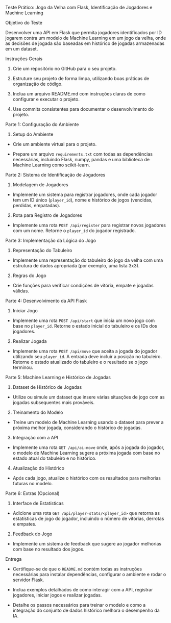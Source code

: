 Teste Prático: Jogo da Velha com Flask, Identificação de Jogadores e Machine Learning

 

Objetivo do Teste

Desenvolver uma API em Flask que permita jogadores identificados por ID jogarem contra um modelo de Machine Learning em um jogo da velha, onde as decisões de jogada são baseadas em histórico de jogadas armazenadas em um dataset.

 

Instruções Gerais

1. Crie um repositório no GitHub para o seu projeto.

2. Estruture seu projeto de forma limpa, utilizando boas práticas de organização de código.

3. Inclua um arquivo README.md com instruções claras de como configurar e executar o projeto.

4. Use commits consistentes para documentar o desenvolvimento do projeto.

 

Parte 1: Configuração do Ambiente

 

1. Setup do Ambiente

- Crie um ambiente virtual para o projeto.

- Prepare um arquivo `requirements.txt` com todas as dependências necessárias, incluindo Flask, numpy, pandas e uma biblioteca de Machine Learning como scikit-learn.

Parte 2: Sistema de Identificação de Jogadores

 

1. Modelagem de Jogadores

- Implemente um sistema para registrar jogadores, onde cada jogador tem um ID único (`player_id`), nome e histórico de jogos (vencidas, perdidas, empatadas).

2. Rota para Registro de Jogadores

- Implemente uma rota `POST /api/register` para registrar novos jogadores com um nome. Retorne o `player_id` do jogador registrado.

 

Parte 3: Implementação da Lógica do Jogo

 

1. Representação do Tabuleiro

- Implemente uma representação do tabuleiro do jogo da velha com uma estrutura de dados apropriada (por exemplo, uma lista 3x3).

2. Regras do Jogo

- Crie funções para verificar condições de vitória, empate e jogadas válidas.

 

Parte 4: Desenvolvimento da API Flask

 

1. Iniciar Jogo

- Implemente uma rota `POST /api/start` que inicia um novo jogo com base no `player_id`. Retorne o estado inicial do tabuleiro e os IDs dos jogadores.

2. Realizar Jogada

- Implemente uma rota `POST /api/move` que aceita a jogada do jogador utilizando seu `player_id`. A entrada deve incluir a posição no tabuleiro. Retorne o estado atualizado do tabuleiro e o resultado se o jogo terminou.

 

Parte 5: Machine Learning e Histórico de Jogadas

 

1. Dataset de Histórico de Jogadas

- Utilize ou simule um dataset que insere várias situações de jogo com as jogadas subsequentes mais prováveis.

2. Treinamento do Modelo

- Treine um modelo de Machine Learning usando o dataset para prever a próxima melhor jogada, considerando o histórico de jogadas.

3. Integração com a API

- Implemente uma rota `GET /api/ai-move` onde, após a jogada do jogador, o modelo de Machine Learning sugere a próxima jogada com base no estado atual do tabuleiro e no histórico.

4. Atualização do Histórico

- Após cada jogo, atualize o histórico com os resultados para melhorias futuras no modelo.

 

Parte 6: Extras (Opcional)

1. Interface de Estatísticas

- Adicione uma rota `GET /api/player-stats/<player_id>` que retorna as estatísticas de jogo do jogador, incluindo o número de vitórias, derrotas e empates.

2. Feedback do Jogo

- Implemente um sistema de feedback que sugere ao jogador melhorias com base no resultado dos jogos.

 

Entrega

- Certifique-se de que o `README.md` contém todas as instruções necessárias para instalar dependências, configurar o ambiente e rodar o servidor Flask.

- Inclua exemplos detalhados de como interagir com a API, registrar jogadores, iniciar jogos e realizar jogadas.

- Detalhe os passos necessários para treinar o modelo e como a integração do conjunto de dados histórico melhora o desempenho da IA.

 